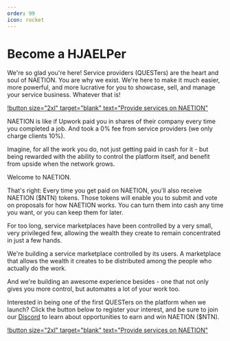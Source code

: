 ```yaml
---
order: 99
icon: rocket
---
```


# Become a HJAELPer

We're so glad you're here! Service providers (QUESTers) are the heart and soul of NAETION. You are why we exist. We're here to make it much easier, more powerful, and more lucrative for you to showcase, sell, and manage your service business. Whatever that is! 

[!button size="2xl" target="blank" text="Provide services on NAETION"](https://hjaelp.typeform.com/hjaelper)

NAETION is like if Upwork paid you in shares of their company every time you completed a job. And took a 0% fee from service providers (we only charge clients 10%). 

Imagine, for all the work you do, not just getting paid in cash for it - but being rewarded with the ability to control the platform itself, and benefit from upside when the network grows.

Welcome to NAETION.

That's right: Every time you get paid on NAETION, you'll also receive NAETION ($NTN) tokens. Those tokens will enable you to submit and vote on proposals for how NAETION works. You can turn them into cash any time you want, or you can keep them for later.

For too long, service marketplaces have been controlled by a very small, very privileged few, allowing the wealth they create to remain concentrated in just a few hands. 

We're building a service marketplace controlled by its users. A marketplace that allows the wealth it creates to be distributed among the people who actually do the work.

And we're building an awesome experience besides - one that not only gives you more control, but automates a lot of your work too. 

Interested in being one of the first QUESTers on the platform when we launch? Click the button below to register your interest, and be sure to join our [Discord](https://discord.gg/J94RXYYTux) to learn about opportunities to earn and win NAETION ($NTN).

[!button size="2xl" target="blank" text="Provide services on NAETION"](https://hjaelp.typeform.com/hjaelper)

